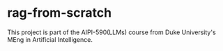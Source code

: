 # rag-from-scratch
This project is part of the AIPI-590(LLMs) course from Duke University's MEng in Artificial Intelligence.
